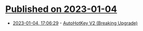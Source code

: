# [Published on 2023-01-04](index.md)

* [2023-01-04, 17:06:29](https://news.ycombinator.com/item?id=34248234) - [AutoHotKey V2 (Breaking Upgrade)](https://www.autohotkey.com/v2/)

